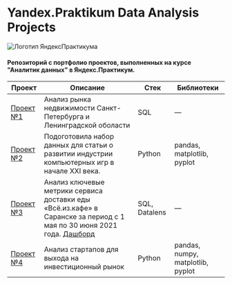 # Yandex.Praktikum Data Analysis Projects
<img src="https://avatars.mds.yandex.net/get-lpc/12373972/d2e38eb2-47c7-4e45-b338-3459447989fd/orig" alt="Логотип ЯндексПрактикума">

#### Репозиторий с портфолио проектов, выполненных на курсе "Аналитик данных" в Яндекс.Практикум.

| **Проект** | **Описание** | **Стек** | **Библиотеки** |
|-------------|----------|----------|----------|
| [Проект №1](https://github.com/AgentDesher/YandexPracticum-DataAnalyst-Projects/tree/main/real-estate-analytics "Код проекта на GitHub")  | Анализ рынка недвижимости Санкт-Петербурга и Ленинградской оболасти | SQL| — |
| [Проект №2](https://github.com/AgentDesher/YandexPracticum-DataAnalyst-Projects/tree/main/computer-games-in-XXI-century "Код проекта на GitHub")  | Подоготовила набор данных для статьи о развитии индустрии компьютерных игр в начале XXI века. | Python | pandas, matplotlib, pyplot |
| [Проект №3](https://github.com/AgentDesher/YandexPracticum-DataAnalyst-Projects/tree/main/food-delivery-metrics "Код проекта на GitHub")  | Анализ ключевые метрики сервиса доставки еды «Всё.из.кафе» в Саранске за период с 1 мая по 30 июня 2021 года. [Дашборд](https://datalens.yandex/6daka5z6nbfos "Дашборд в Datalens")  |SQL, Datalens| — |
| [Проект №4](https://github.com/AgentDesher/YandexPracticum-DataAnalyst-Projects/tree/main/startup-research "Код проекта на GitHub")  | Анализ стартапов для выхода на инвестиционный рынок | Python | pandas, numpy, matplotlib, pyplot |

